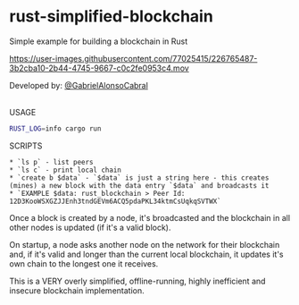 # rust-simplified-blockchain

  Simple example for building a blockchain in Rust

  https://user-images.githubusercontent.com/77025415/226765487-3b2cba10-2b44-4745-9667-c0c2fe0953c4.mov

  Developed by: <a href="https://www.github.com/gabrielAlonsoCabral">@GabrielAlonsoCabral</a>  
 <br/>


USAGE

```bash
RUST_LOG=info cargo run
```

SCRIPTS

```
* `ls p` - list peers
* `ls c` - print local chain
* `create b $data` - `$data` is just a string here - this creates (mines) a new block with the data entry `$data` and broadcasts it
* `EXAMPLE $data: rust_blockchain > Peer Id: 12D3KooWSXGZJJEnh3tndGEVm6ACQ5pdaPKL34ktmCsUqkqSVTWX` 
```

Once a block is created by a node, it's broadcasted and the blockchain in all other nodes is updated (if it's a valid block).

On startup, a node asks another node on the network for their blockchain and, if it's valid and longer than the current local blockchain, it updates it's own chain to the longest one it receives.


This is a VERY overly simplified, offline-running, highly inefficient and insecure blockchain implementation.
